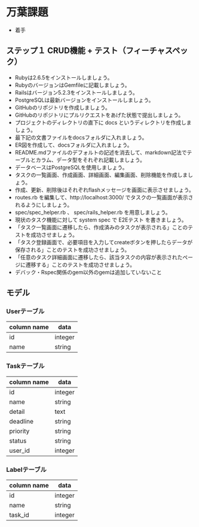 # 万葉課題
- 着手

## ステップ１ CRUD機能 + テスト（フィーチャスペック）
- Rubyは2.6.5をインストールしましょう。
- RubyのバージョンはGemfileに記載しましょう。
- Railsはバージョン5.2.3をインストールしましょう。
- PostgreSQLは最新バージョンをインストールしましょう。
- GitHubのリポジトリを作成しましょう。
- GitHubのリポジトリにプルリクエストをあげた状態で提出しましょう。
- プロジェクトのディレクトリの直下に docs というディレクトリを作成しましょう。
- 最下記の文書ファイルをdocsフォルダに入れましょう。
- ER図を作成して、docsフォルダに入れましょう。
- README.mdファイルのデフォルトの記述を消去して、markdown記法でテーブルとカラム、データ型をそれぞれ記載しましょう。
- データベースはPostgreSQLを使用しましょう。
- タスクの一覧画面、作成画面、詳細画面、編集画面、削除機能を作成しましょう。
- 作成、更新、削除後はそれぞれflashメッセージを画面に表示させましょう。
- routes.rb を編集して、http://localhost:3000/ でタスクの一覧画面が表示されるようにしましょう。
- spec/spec_helper.rb 、 spec/rails_helper.rb を用意しましょう。
- 現状のタスク機能に対して system spec で E2Eテスト を書きましょう。
- 「タスク一覧画面に遷移したら、作成済みのタスクが表示される」ことのテストを成功させましょう。
- 「タスク登録画面で、必要項目を入力してcreateボタンを押したらデータが保存される」ことのテストを成功させましょう。
- 「任意のタスク詳細画面に遷移したら、該当タスクの内容が表示されたページに遷移する」ことのテストを成功させましょう。
- デバック・Rspec関係のgem以外のgemは追加していないこと


## モデル
### Userテーブル
| column name | data |
| --- | --- |
| id | integer |
| name | string |

### Taskテーブル
| column name | data |
| --- | --- |
| id | integer |
| name | string |
| detail | text |
| deadline | string |
| priority | string |
| status | string |
| user_id | integer |

### Labelテーブル
| column name | data |
| --- | --- |
| id | integer |
| name | string |
| task_id | integer |
